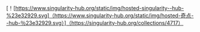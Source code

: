 [！[https://www.singularity-hub.org/static/img/hosted-singularity--hub-%23e32929.svg]（https://www.singularity-hub.org/static/img/hosted-奇点--hub-％23e32929.svg）]（https://singularity-hub.org/collections/4717）

